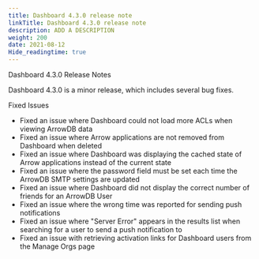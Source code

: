 ```yaml
---
title: Dashboard 4.3.0 release note
linkTitle: Dashboard 4.3.0 release note
description: ADD A DESCRIPTION
weight: 200
date: 2021-08-12
Hide_readingtime: true
---
```


Dashboard 4.3.0 Release Notes

Dashboard 4.3.0 is a minor release, which includes several bug fixes.

Fixed Issues

* Fixed an issue where Dashboard could not load more ACLs when viewing ArrowDB data
* Fixed an issue where Arrow applications are not removed from Dashboard when deleted
* Fixed an issue where Dashboard was displaying the cached state of Arrow applications instead of the current state
* Fixed an issue where the password field must be set each time the ArrowDB SMTP settings are updated
* Fixed an issue where Dashboard did not display the correct number of friends for an ArrowDB User
* Fixed an issue where the wrong time was reported for sending push notifications
* Fixed an issue where "Server Error" appears in the results list when searching for a user to send a push notification to
* Fixed an issue with retrieving activation links for Dashboard users from the Manage Orgs page
